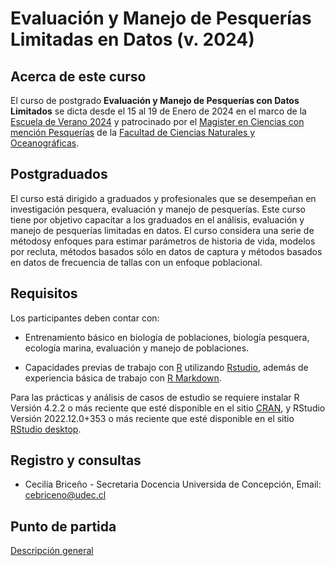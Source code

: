 # Evaluación y Manejo de Pesquerías Limitadas en Datos (v. 2024)

## Acerca de este curso

El curso de postgrado __Evaluación y Manejo de Pesquerías con Datos Limitados__ se dicta desde el 15 al 19 de Enero de 2024 en el marco de la [Escuela de Verano 2024](https://postgrado.udec.cl/sites/default/files/2023-12/Escuela_de_verano2024_dic.pdf) y patrocinado por el [Magister en Ciencias con mención Pesquerías](https://postgrado.udec.cl/programas/programa/magister/4165) de la [Facultad de Ciencias Naturales y Oceanográficas](https://www.naturalesudec.cl).

## Postgraduados

El curso está dirigido a graduados y profesionales que se desempeñan en investigación pesquera, evaluación y manejo de pesquerías. Este curso tiene por objetivo capacitar a los graduados en el análisis, evaluación y manejo de pesquerías limitadas en datos. El curso considera una serie de métodosy enfoques para estimar parámetros de historia de vida, modelos por recluta, métodos basados sólo en datos de captura y métodos basados en datos de frecuencia de tallas con un enfoque poblacional.

## Requisitos

Los participantes deben contar con:

- Entrenamiento básico en biología de poblaciones, biología pesquera, ecología marina, evaluación y manejo de poblaciones.

- Capacidades previas de trabajo con [R](https://cran.r-project.org) utilizando [Rstudio](https://posit.co/downloads/), además de experiencia básica de trabajo con [R Markdown](https://rmarkdown.rstudio.com/).

Para las prácticas y análisis de casos de estudio se requiere instalar R Versión 4.2.2 o más reciente que esté disponible en el sitio [CRAN](https://cran.r-project.org), y RStudio Versión 2022.12.0+353 o más reciente que esté disponible en el sitio [RStudio desktop](https://posit.co/download/rstudio-desktop/).

## Registro y consultas

- Cecilia Briceño - Secretaria Docencia Universida de Concepción, Email: [cebriceno@udec.cl](cebriceno@udec.cl)

## Punto de partida

[Descripción general](https://LuisACubillos.github.io/EvalManPesqLim2024/index.html)
